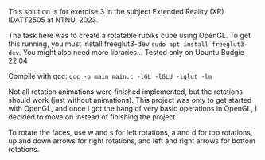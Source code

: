 This solution is for exercise 3 in the subject Extended Reality (XR) IDATT2505 at NTNU, 2023.

The task here was to create a rotatable rubiks cube using OpenGL. To get this running, you must install
freeglut3-dev `sudo apt install freeglut3-dev`. You might also need more libraries... Tested only on
Ubuntu Budgie 22.04

Compile with gcc: `gcc -o main main.c -lGL -lGLU -lglut -lm`

Not all rotation animations were finished implemented, but the rotations should work (just without
animations). This project was only to get started with OpenGL, and once I got
the hang of very basic operations in OpenGL, I decided to move on instead of finishing the project.

To rotate the faces, use w and s for left rotations, a and d for top rotations, up and down arrows
for right rotations, and left and right arrows for bottom rotations.

